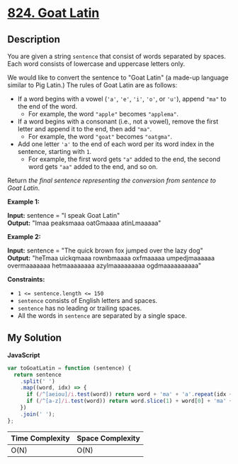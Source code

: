 # [824. Goat Latin](https://leetcode.com/problems/goat-latin)

## Description

You are given a string `sentence` that consist of words separated by spaces. Each word consists of lowercase and uppercase letters only.

We would like to convert the sentence to "Goat Latin" (a made-up language similar to Pig Latin.) The rules of Goat Latin are as follows:

- If a word begins with a vowel (`'a'`, `'e'`, `'i'`, `'o'`, or `'u'`), append `"ma"` to the end of the word.
  - For example, the word `"apple"` becomes `"applema"`.
- If a word begins with a consonant (i.e., not a vowel), remove the first letter and append it to the end, then add `"ma"`.
  - For example, the word `"goat"` becomes `"oatgma"`.
- Add one letter `'a'` to the end of each word per its word index in the sentence, starting with `1`.
  - For example, the first word gets `"a"` added to the end, the second word gets `"aa"` added to the end, and so on.

Return _the final sentence representing the conversion from sentence to Goat Latin_.

**Example 1:**

**Input:** sentence = "I speak Goat Latin"  
**Output:** "Imaa peaksmaaa oatGmaaaa atinLmaaaaa"

**Example 2:**

**Input:** sentence = "The quick brown fox jumped over the lazy dog"  
**Output:** "heTmaa uickqmaaa rownbmaaaa oxfmaaaaa umpedjmaaaaaa overmaaaaaaa hetmaaaaaaaa azylmaaaaaaaaa ogdmaaaaaaaaaa"

**Constraints:**

- `1 <= sentence.length <= 150`
- `sentence` consists of English letters and spaces.
- `sentence` has no leading or trailing spaces.
- All the words in `sentence` are separated by a single space.

## My Solution

**JavaScript**

```js
var toGoatLatin = function (sentence) {
  return sentence
    .split(' ')
    .map((word, idx) => {
      if (/^[aeiou]/i.test(word)) return word + 'ma' + 'a'.repeat(idx + 1);
      if (/^[a-z]/i.test(word)) return word.slice(1) + word[0] + 'ma' + 'a'.repeat(idx + 1);
    })
    .join(' ');
};
```

| Time Complexity | Space Complexity |
| --------------- | ---------------- |
| O(N)            | O(N)             |

